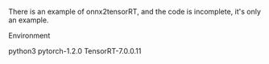 There is an example of onnx2tensorRT, and the code is incomplete, it's only an example.

Environment

python3
pytorch-1.2.0
TensorRT-7.0.0.11
